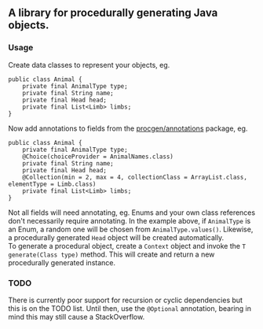 ## A library for procedurally generating Java objects.

### Usage
Create data classes to represent your objects, eg.

    public class Animal {
        private final AnimalType type;
        private final String name;
        private final Head head;
        private final List<Limb> limbs;
    }

Now add annotations to fields from the [procgen/annotations](src/main/java/com/ripplargames/procgen/annotations) package, eg.

    public class Animal {
        private final AnimalType type;
        @Choice(choiceProvider = AnimalNames.class)
        private final String name;
        private final Head head;
        @Collection(min = 2, max = 4, collectionClass = ArrayList.class, elementType = Limb.class)
        private final List<Limb> limbs;
    }


Not all fields will need annotating, eg. Enums and your own class references don't necessarily require annotating. In the example above, if <code>AnimalType</code> is an Enum, a random one will be chosen from <code>AnimalType.values()</code>. Likewise, a procedurally generated <code>Head</code> object will be created automatically.<br>
To generate a procedural object, create a <code>Context</code> object and invoke the <code>T generate(Class<T> type)</code> method.
This will create and return a new procedurally generated instance.

### TODO
There is currently poor support for recursion or cyclic dependencies but this is on the TODO list. Until then, use the <code>@Optional</code> annotation, bearing in mind this may still cause a StackOverflow.

